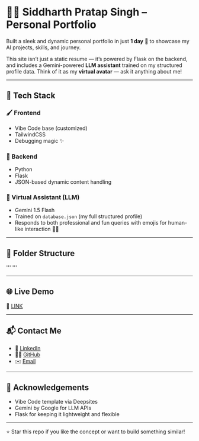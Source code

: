 # 🧑‍💻 Siddharth Pratap Singh – Personal Portfolio

Built a sleek and dynamic personal portfolio in just **1 day** 😤 to showcase my AI projects, skills, and journey.

This site isn’t just a static resume — it’s powered by Flask on the backend, and includes a Gemini-powered **LLM assistant** trained on my structured profile data. Think of it as my **virtual avatar** — ask it anything about me!

---

## 🚀 Tech Stack

### 🖌️ Frontend
- Vibe Code base (customized)
- TailwindCSS
- Debugging magic ✨

### 🔧 Backend
- Python
- Flask
- JSON-based dynamic content handling

### 🤖 Virtual Assistant (LLM)
- Gemini 1.5 Flash
- Trained on `database.json` (my full structured profile)
- Responds to both professional and fun queries with emojis for human-like interaction 🎯😂

---

## 📁 Folder Structure
'''
'''


---

## 🌐 Live Demo

📍 [LINK](https://siddheart.onrender.com)

---

## 📬 Contact Me

- 💼 [LinkedIn](https://www.linkedin.com/in/siddharth-pratap-singh/)
- 🧑‍💻 [GitHub](https://github.com/siddharthpratap)
- ✉️ [Email](siddharthsingh10454@gmail.com)

---

## 🙌 Acknowledgements

- Vibe Code template via Deepsites
- Gemini by Google for LLM APIs
- Flask for keeping it lightweight and flexible

---

⭐ Star this repo if you like the concept or want to build something similar!
